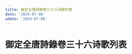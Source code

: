 ```yaml
---
title: 御定全唐詩錄卷三十六诗歌列表
date: '2024-07-06'
udate: '2024-07-06'
---
```

# 御定全唐詩錄卷三十六诗歌列表

<PoemList :list="poems" :authorMap="authorMap" :chapternum="36" />

<script setup>
const chapter = '卷三十六';
import poems from '/data/qtsl/卷三十六/poems.json'
import authorMap from '/data/qtsl/卷三十六/author.json'
</script>

